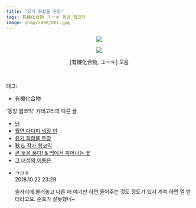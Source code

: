 ```yaml
---
title: "유기 화합물 두장"
tags: 有機化合物 ユーキ 동방_웹코믹
image: ghap/2898/001.jpg
---
```

<div class="article">
<p style="text-align: center; clear: none; float: none;"><img src="{{ site.nasurl }}/ghap/2898/001.jpg"/></p>
<p style="text-align: center; clear: none; float: none;"><img src="{{ site.nasurl }}/ghap/2898/002.jpg"/></p>
<p style="text-align: center; clear: none; float: none;">[有機化合物, ユーキ] 모음</p>
<p><br/></p>
</div><div class="tagTrail">
<p>태그: </p>
<ul>
<li>有機化合物</li>
</ul>
</div><div class="another">
<p>'동방 웹코믹' 카테고리의 다른 글</p>
<ul>
<li><a href="/2016-12-16-ghap_2907">닌</a></li>
<li><a href="/2016-12-14-ghap_2906">월면 다다미 넉장 반</a></li>
<li><a href="/2016-12-14-ghap_2898">유기 화합물 두장</a></li>
<li><a href="/2016-12-09-ghap_2867">秋ら 작가 웹코믹</a></li>
<li><a href="/2016-12-07-ghap_2858">큰 뜻을 품다! &amp; 먹에서 피어나는 꽃</a></li>
<li><a href="/2016-11-28-ghap_2780">그 녀석의 이름은</a></li>
</ul>
</div><div class="cb_module cb_fluid">
<div class="cb_wrt cb_profile">
<div class="comment">
<ul>
<li class="cb_thumb_off" id="comment15359938">
<div class="cb_comment_area">
<div class="cb_info_area">
<div class="cb_section">
<span class="cb_nick_name">ㄱㅁㅎ</span>
</div>
<div class="cb_section">
<span class="cb_date">2018.10.22 23:29 </span>
</div>
</div>
<div class="cb_dsc_comment">
<p class="cb_dsc">
											술자리에 불러놓고 다른 애 얘기만 하면 들어주는 것도 정도가 있지 계속 하면 열 받더라고요. 순호가 잘못했네~
										</p>
</div>
</div></li>
</ul>
</div>
</div><!-- commentList close -->
</div>